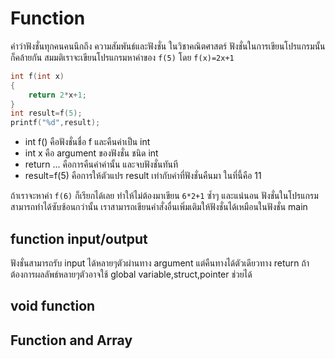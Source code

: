 Function
========
คำว่าฟังชั่นทุกคนคนนึกถึง ความสัมพันธ์และฟังชั่น ในวิชาคณิตศาสตร์ ฟังชั่นในการเขียนโปรแกรมนั้นก็คล้ายกัน สมมติเราจะเขียนโปรแกรมหาค่าของ `f(5)` โดย `f(x)=2x+1`

```cpp
int f(int x)
{
	return 2*x+1;
}
int result=f(5);
printf("%d",result);
```

- int f() คือฟังชั่นชื่อ f และคืนค่าเป็น int
- int x คือ argument ของฟังชั่น ชนิด int
- return ... คือการคืนค่าค่านั้น และจบฟังชั่นทันที
- result=f(5) คือการให้ตัวแปร result เท่ากับค่าที่ฟังชั่นคืนมา ในที่นี้คือ 11

ถ้าเราจะหาค่า `f(6)` ก็เรียกได้เลย ทำให้ไม่ต้องมาเขียน `6*2+1` ซ้ำๆ และแน่นอน ฟังชั่นในโปรแกรมสามารถทำได้ซับซ้อนกว่านั้น เราสามารถเขียนคำสั่งอื่นเพิ่มเติมให้ฟังชั่นได้เหมือนในฟังชั่น main
 
function input/output
---------------------
ฟังชั่นสามารถรับ input ได้หลายๆตัวผ่านทาง argument แต่คืนทางได้ตัวเดียวทาง return ถ้าต้องการผลลัพธ์หลายๆตัวอาจใช้ global variable,struct,pointer ช่วยได้ 

void function
-------------

Function and Array
------------------
